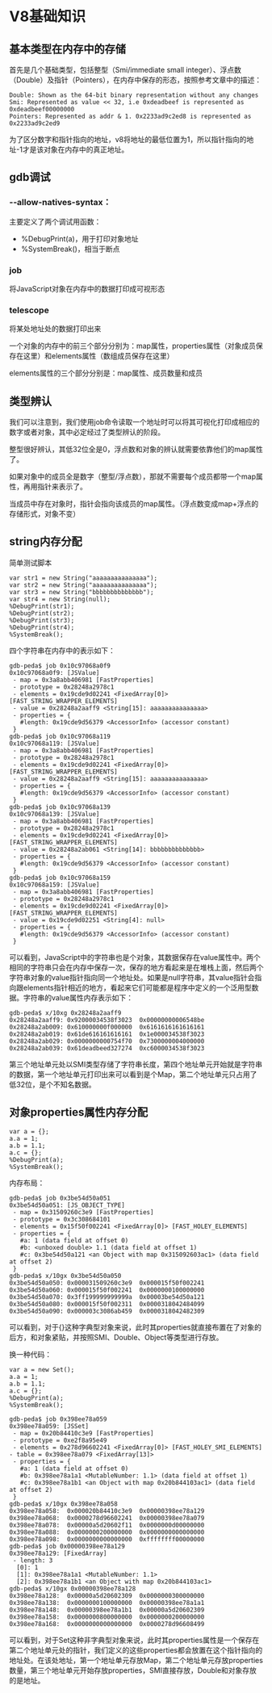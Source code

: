 # V8基础知识

## 基本类型在内存中的存储

首先是几个基础类型，包括整型（Smi/immediate small integer）、浮点数（Double）及指针（Pointers），在内存中保存的形态，按照参考文章中的描述：

```
Double: Shown as the 64-bit binary representation without any changes
Smi: Represented as value << 32, i.e 0xdeadbeef is represented as 0xdeadbeef00000000
Pointers: Represented as addr & 1. 0x2233ad9c2ed8 is represented as 0x2233ad9c2ed9
```

为了区分数字和指针指向的地址，v8将地址的最低位置为1，所以指针指向的地址-1才是该对象在内存中的真正地址。

## gdb调试

### --allow-natives-syntax：

主要定义了两个调试用函数：

- %DebugPrint(a)，用于打印对象地址
- %SystemBreak()，相当于断点

### job

将JavaScript对象在内存中的数据打印成可视形态

### telescope

将某处地址处的数据打印出来

一个对象的内存中的前三个部分分别为：map属性，properties属性（对象成员保存在这里）和elements属性（数组成员保存在这里）

elements属性的三个部分分别是：map属性、成员数量和成员

## 类型辨认

我们可以注意到，我们使用job命令读取一个地址时可以将其可视化打印成相应的数字或者对象，其中必定经过了类型辨认的阶段。

整型很好辨认，其低32位全是0，浮点数和对象的辨认就需要依靠他们的map属性了。

如果对象中的成员全是数字（整型/浮点数），那就不需要每个成员都带一个map属性，再用指针来表示了。

当成员中存在对象时，指针会指向该成员的map属性。（浮点数变成map+浮点的存储形式，对象不变）

## string内存分配

简单测试脚本

```
var str1 = new String("aaaaaaaaaaaaaaa");
var str2 = new String("aaaaaaaaaaaaaaa");
var str3 = new String("bbbbbbbbbbbbbb");
var str4 = new String(null);
%DebugPrint(str1);
%DebugPrint(str2);
%DebugPrint(str3);
%DebugPrint(str4);
%SystemBreak();
```

四个字符串在内存中的表示如下：

```
gdb-peda$ job 0x10c97068a0f9
0x10c97068a0f9: [JSValue]
 - map = 0x3a8abb406981 [FastProperties]
 - prototype = 0x28248a2978c1
 - elements = 0x19cde9d02241 <FixedArray[0]> [FAST_STRING_WRAPPER_ELEMENTS]
 - value = 0x28248a2aaff9 <String[15]: aaaaaaaaaaaaaaa>
 - properties = {
   #length: 0x19cde9d56379 <AccessorInfo> (accessor constant)
 }
gdb-peda$ job 0x10c97068a119
0x10c97068a119: [JSValue]
 - map = 0x3a8abb406981 [FastProperties]
 - prototype = 0x28248a2978c1
 - elements = 0x19cde9d02241 <FixedArray[0]> [FAST_STRING_WRAPPER_ELEMENTS]
 - value = 0x28248a2aaff9 <String[15]: aaaaaaaaaaaaaaa>
 - properties = {
   #length: 0x19cde9d56379 <AccessorInfo> (accessor constant)
 }
gdb-peda$ job 0x10c97068a139
0x10c97068a139: [JSValue]
 - map = 0x3a8abb406981 [FastProperties]
 - prototype = 0x28248a2978c1
 - elements = 0x19cde9d02241 <FixedArray[0]> [FAST_STRING_WRAPPER_ELEMENTS]
 - value = 0x28248a2ab061 <String[14]: bbbbbbbbbbbbbb>
 - properties = {
   #length: 0x19cde9d56379 <AccessorInfo> (accessor constant)
 }
gdb-peda$ job 0x10c97068a159
0x10c97068a159: [JSValue]
 - map = 0x3a8abb406981 [FastProperties]
 - prototype = 0x28248a2978c1
 - elements = 0x19cde9d02241 <FixedArray[0]> [FAST_STRING_WRAPPER_ELEMENTS]
 - value = 0x19cde9d02251 <String[4]: null>
 - properties = {
   #length: 0x19cde9d56379 <AccessorInfo> (accessor constant)
 }

```
可以看到，JavaScript中的字符串也是个对象，其数据保存在value属性中。两个相同的字符串只会在内存中保存一次，保存的地方看起来是在堆栈上面，然后两个字符串对象的value指针指向同一个地址处。如果是null字符串，其value指针会指向跟elements指针相近的地方，看起来它们可能都是程序中定义的一个泛用型数据。字符串的value属性内存表示如下：
```
gdb-peda$ x/10xg 0x28248a2aaff9
0x28248a2aaff9:	0x92000034538f3023	0x00000000006548be
0x28248a2ab009:	0x610000000f000000	0x6161616161616161
0x28248a2ab019:	0x61de616161616161	0x1e000034538f3023
0x28248a2ab029:	0x0000000000754f70	0x7300000004000000
0x28248a2ab039:	0x61deadbeed327274	0xc6000034538f3023
```

第三个地址单元处以SMI类型存储了字符串长度，第四个地址单元开始就是字符串的数据，第一个地址单元打印出来可以看到是个Map，第二个地址单元只占用了低32位，是个不知名数据。

## 对象properties属性内存分配

```
var a = {};
a.a = 1;
a.b = 1.1;
a.c = {};
%DebugPrint(a);
%SystemBreak();
```

内存布局：
```
gdb-peda$ job 0x3be54d50a051
0x3be54d50a051: [JS_OBJECT_TYPE]
 - map = 0x31509260c3e9 [FastProperties]
 - prototype = 0x3c308684101
 - elements = 0x15f50f002241 <FixedArray[0]> [FAST_HOLEY_ELEMENTS]
 - properties = {
   #a: 1 (data field at offset 0)
   #b: <unboxed double> 1.1 (data field at offset 1)
   #c: 0x3be54d50a121 <an Object with map 0x315092603ac1> (data field at offset 2)
 }
gdb-peda$ x/10gx 0x3be54d50a050
0x3be54d50a050:	0x000031509260c3e9	0x000015f50f002241
0x3be54d50a060:	0x000015f50f002241	0x0000000100000000
0x3be54d50a070:	0x3ff199999999999a	0x00003be54d50a121
0x3be54d50a080:	0x000015f50f002311	0x0000318042484099
0x3be54d50a090:	0x000003c3086ab459	0x0000318042482309

```
可以看到，对于{}这种字典型对象来说，此时其properties就直接布置在了对象的后方，和对象紧贴，并按照SMI、Double、Object等类型进行存放。

换一种代码：

```
var a = new Set();
a.a = 1;
a.b = 1.1;
a.c = {};
%DebugPrint(a);
%SystemBreak();
```
```
gdb-peda$ job 0x398ee78a059
0x398ee78a059: [JSSet]
 - map = 0x20b84410c3e9 [FastProperties]
 - prototype = 0xe2f8a95e49
 - elements = 0x278d96602241 <FixedArray[0]> [FAST_HOLEY_SMI_ELEMENTS] - table = 0x398ee78a079 <FixedArray[13]>
 - properties = {
   #a: 1 (data field at offset 0)
   #b: 0x398ee78a1a1 <MutableNumber: 1.1> (data field at offset 1)
   #c: 0x398ee78a1b1 <an Object with map 0x20b844103ac1> (data field at offset 2)
 }
gdb-peda$ x/10gx 0x398ee78a058
0x398ee78a058:	0x000020b84410c3e9	0x00000398ee78a129
0x398ee78a068:	0x0000278d96602241	0x00000398ee78a079
0x398ee78a078:	0x00000a5d20602f11	0x0000000d00000000
0x398ee78a088:	0x0000000200000000	0x0000000000000000
0x398ee78a098:	0x0000000000000000	0xffffffff00000000
gdb-peda$ job 0x00000398ee78a129
0x398ee78a129: [FixedArray]
 - length: 3
  [0]: 1
  [1]: 0x398ee78a1a1 <MutableNumber: 1.1>
  [2]: 0x398ee78a1b1 <an Object with map 0x20b844103ac1>
gdb-peda$ x/10gx 0x00000398ee78a128
0x398ee78a128:	0x00000a5d20602309	0x0000000300000000
0x398ee78a138:	0x0000000100000000	0x00000398ee78a1a1
0x398ee78a148:	0x00000398ee78a1b1	0x00000a5d20602309
0x398ee78a158:	0x0000000800000000	0x0000000200000000
0x398ee78a168:	0x0000000000000000	0x0000278d96608499

```
可以看到，对于Set这种非字典型对象来说，此时其properties属性是一个保存在第二个地址单元处的指针，我们定义的这些properties都会放置在这个指针指向的地址处。在该处地址，第一个地址单元存放Map，第二个地址单元存放properties数量，第三个地址单元开始存放properties，SMI直接存放，Double和对象存放的是地址。
